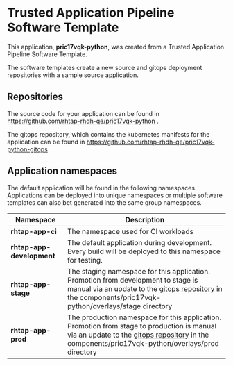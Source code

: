 # Trusted Application Pipeline Software Template

This application, **pric17vqk-python**, was created from a Trusted Application Pipeline Software Template.

The software templates create a new source and gitops deployment repositories with a sample source application. 

## Repositories

The source code for your application can be found in [https://github.com/rhtap-rhdh-qe/pric17vqk-python ](https://github.com/rhtap-rhdh-qe/pric17vqk-python ).
 
The gitops repository, which contains the kubernetes manifests for the application can be found in 
[https://github.com/rhtap-rhdh-qe/pric17vqk-python-gitops ](https://github.com/rhtap-rhdh-qe/pric17vqk-python-gitops ) 

## Application namespaces 

The default application will be found in the following namespaces. Applications can be deployed into unique namespaces or multiple software templates can also bet generated into the same group namespaces.  

|  Namespace   |  Description   |  
| -------- | -------- |
| **rhtap-app-ci** | The namespace used for CI workloads |
| **rhtap-app-development** | The default application during development. Every build will be deployed to this namespace for testing. |
| **rhtap-app-stage** | The staging namespace for this application. Promotion from development to stage is manual via an update to the [gitops repository](https://github.com/rhtap-rhdh-qe/pric17vqk-python-gitops ) in the components/pric17vqk-python/overlays/stage directory |
| **rhtap-app-prod** | The production namespace for this application. Promotion from stage to production is manual via an update to the [gitops repository](https://github.com/rhtap-rhdh-qe/pric17vqk-python-gitops ) in the components/pric17vqk-python/overlays/prod directory |
